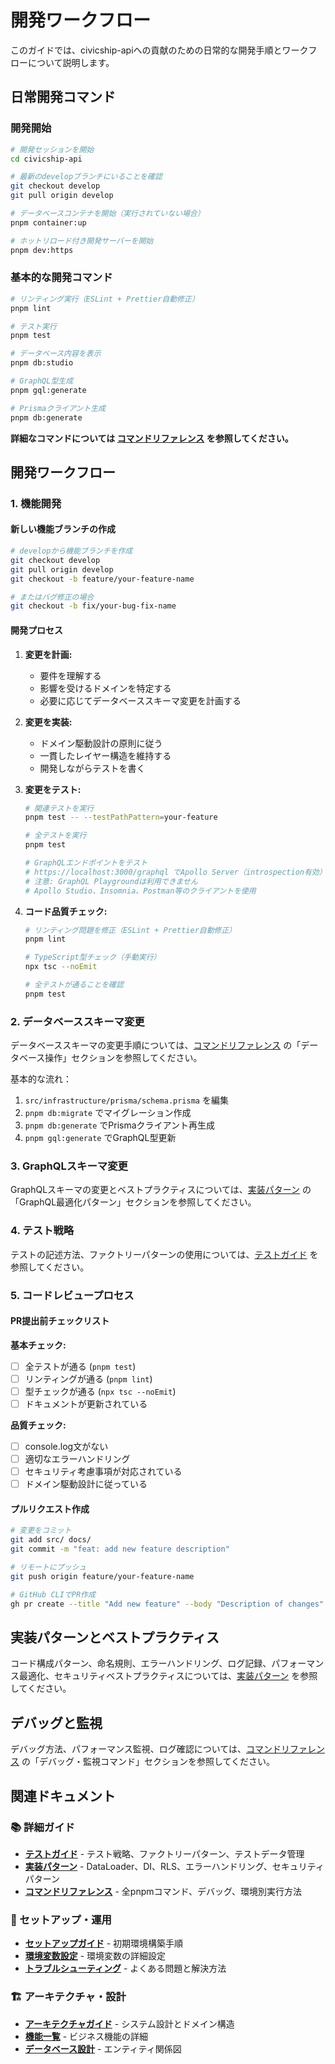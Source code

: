 # 開発ワークフロー

このガイドでは、civicship-apiへの貢献のための日常的な開発手順とワークフローについて説明します。

## 日常開発コマンド

### 開発開始

```bash
# 開発セッションを開始
cd civicship-api

# 最新のdevelopブランチにいることを確認
git checkout develop
git pull origin develop

# データベースコンテナを開始（実行されていない場合）
pnpm container:up

# ホットリロード付き開発サーバーを開始
pnpm dev:https
```

### 基本的な開発コマンド

```bash
# リンティング実行（ESLint + Prettier自動修正）
pnpm lint

# テスト実行
pnpm test

# データベース内容を表示
pnpm db:studio

# GraphQL型生成
pnpm gql:generate

# Prismaクライアント生成
pnpm db:generate
```

**詳細なコマンドについては [コマンドリファレンス](./COMMANDS.md) を参照してください。**

## 開発ワークフロー

### 1. 機能開発

#### 新しい機能ブランチの作成

```bash
# developから機能ブランチを作成
git checkout develop
git pull origin develop
git checkout -b feature/your-feature-name

# またはバグ修正の場合
git checkout -b fix/your-bug-fix-name
```

#### 開発プロセス

1. **変更を計画:**
   - 要件を理解する
   - 影響を受けるドメインを特定する
   - 必要に応じてデータベーススキーマ変更を計画する

2. **変更を実装:**
   - ドメイン駆動設計の原則に従う
   - 一貫したレイヤー構造を維持する
   - 開発しながらテストを書く

3. **変更をテスト:**
   ```bash
   # 関連テストを実行
   pnpm test -- --testPathPattern=your-feature
   
   # 全テストを実行
   pnpm test
   
   # GraphQLエンドポイントをテスト
   # https://localhost:3000/graphql でApollo Server（introspection有効）を使用
   # 注意: GraphQL Playgroundは利用できません
   # Apollo Studio、Insomnia、Postman等のクライアントを使用
   ```

4. **コード品質チェック:**
   ```bash
   # リンティング問題を修正（ESLint + Prettier自動修正）
   pnpm lint
   
   # TypeScript型チェック（手動実行）
   npx tsc --noEmit
   
   # 全テストが通ることを確認
   pnpm test
   ```

### 2. データベーススキーマ変更

データベーススキーマの変更手順については、[コマンドリファレンス](./COMMANDS.md) の「データベース操作」セクションを参照してください。

基本的な流れ：
1. `src/infrastructure/prisma/schema.prisma` を編集
2. `pnpm db:migrate` でマイグレーション作成
3. `pnpm db:generate` でPrismaクライアント再生成
4. `pnpm gql:generate` でGraphQL型更新

### 3. GraphQLスキーマ変更

GraphQLスキーマの変更とベストプラクティスについては、[実装パターン](./PATTERNS.md) の「GraphQL最適化パターン」セクションを参照してください。

### 4. テスト戦略

テストの記述方法、ファクトリーパターンの使用については、[テストガイド](./TESTING.md) を参照してください。

### 5. コードレビュープロセス

#### PR提出前チェックリスト

**基本チェック:**
- [ ] 全テストが通る (`pnpm test`)
- [ ] リンティングが通る (`pnpm lint`)
- [ ] 型チェックが通る (`npx tsc --noEmit`)
- [ ] ドキュメントが更新されている

**品質チェック:**
- [ ] console.log文がない
- [ ] 適切なエラーハンドリング
- [ ] セキュリティ考慮事項が対応されている
- [ ] ドメイン駆動設計に従っている

#### プルリクエスト作成

```bash
# 変更をコミット
git add src/ docs/
git commit -m "feat: add new feature description"

# リモートにプッシュ
git push origin feature/your-feature-name

# GitHub CLIでPR作成
gh pr create --title "Add new feature" --body "Description of changes"
```

## 実装パターンとベストプラクティス

コード構成パターン、命名規則、エラーハンドリング、ログ記録、パフォーマンス最適化、セキュリティベストプラクティスについては、[実装パターン](./PATTERNS.md) を参照してください。

## デバッグと監視

デバッグ方法、パフォーマンス監視、ログ確認については、[コマンドリファレンス](./COMMANDS.md) の「デバッグ・監視コマンド」セクションを参照してください。

## 関連ドキュメント

### 📚 詳細ガイド
- **[テストガイド](./TESTING.md)** - テスト戦略、ファクトリーパターン、テストデータ管理
- **[実装パターン](./PATTERNS.md)** - DataLoader、DI、RLS、エラーハンドリング、セキュリティパターン
- **[コマンドリファレンス](./COMMANDS.md)** - 全pnpmコマンド、デバッグ、環境別実行方法

### 🔧 セットアップ・運用
- **[セットアップガイド](./SETUP.md)** - 初期環境構築手順
- **[環境変数設定](./ENVIRONMENT.md)** - 環境変数の詳細設定
- **[トラブルシューティング](./TROUBLESHOOTING.md)** - よくある問題と解決方法

### 🏗️ アーキテクチャ・設計
- **[アーキテクチャガイド](./ARCHITECTURE.md)** - システム設計とドメイン構造
- **[機能一覧](./FEATURES.md)** - ビジネス機能の詳細
- **[データベース設計](./ERD.md)** - エンティティ関係図
